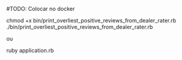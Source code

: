 #TODO: Colocar no docker

chmod +x bin/print_overliest_positive_reviews_from_dealer_rater.rb
./bin/print_overliest_positive_reviews_from_dealer_rater.rb

ou

ruby application.rb